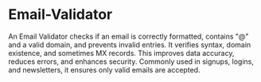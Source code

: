 # Email-Validator
An Email Validator checks if an email is correctly formatted, contains "@" and a valid domain, and prevents invalid entries. It verifies syntax, domain existence, and sometimes MX records. This improves data accuracy, reduces errors, and enhances security. Commonly used in signups, logins, and newsletters, it ensures only valid emails are accepted.
